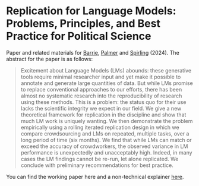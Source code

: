 # Replication for Language Models: Problems, Principles, and Best Practice for Political Science

Paper and related materials for [Barrie](https://www.cjbarrie.com/), [Palmer](https://lexipalmer13.github.io/) and [Spirling](https://arthurspirling.org/) (2024). The abstract for the paper is as follows:  

> Excitement about Language Models (LMs) abounds: these generative tools require minimal researcher input and yet make it possible to annotate and generate large quantities of data. But while LMs promise to replace conventional approaches to our efforts, there has been almost no systematic research into the reproducibility of research using these methods. This is a problem: the status quo for their use lacks the scientific integrity we expect in our field. We give a new theoretical framework for replication in the discipline and show that much LM work is uniquely wanting. We then demonstrate the problem empirically using a rolling iterated replication design in which we compare crowdsourcing and LMs on repeated, multiple tasks, over a long period of time (six months). We find that while LMs can match or exceed the accuracy of crowdworkers, the observed variance in LM performance is unexpectedly and unacceptably high. Indeed, in many cases the LM findings cannot be re-run, let alone replicated. We conclude with preliminary recommendations for best practice.

You can find the working paper here and a non-technical explainer [here](https://github.com/ArthurSpirling/LargeLanguageReplication/blob/main/explainer/explainer.md).
